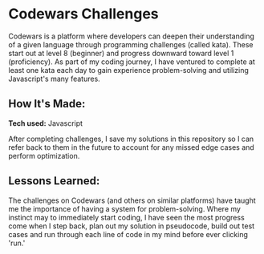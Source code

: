# Codewars Challenges
Codewars is a platform where developers can deepen their understanding of a given language through programming challenges (called kata). These start out at level 8 (beginner) and progress downward toward level 1 (proficiency). As part of my coding journey, I have ventured to complete at least one kata each day to gain experience problem-solving and utilizing Javascript's many features.

## How It's Made:

**Tech used:** Javascript

After completing challenges, I save my solutions in this repository so I can refer back to them in the future to account for any missed edge cases and perform optimization.

## Lessons Learned:

The challenges on Codewars (and others on similar platforms) have taught me the importance of having a system for problem-solving. Where my instinct may to immediately start coding, I have seen the most progress come when I step back, plan out my solution in pseudocode, build out test cases and run through each line of code in my mind before ever clicking 'run.' 
